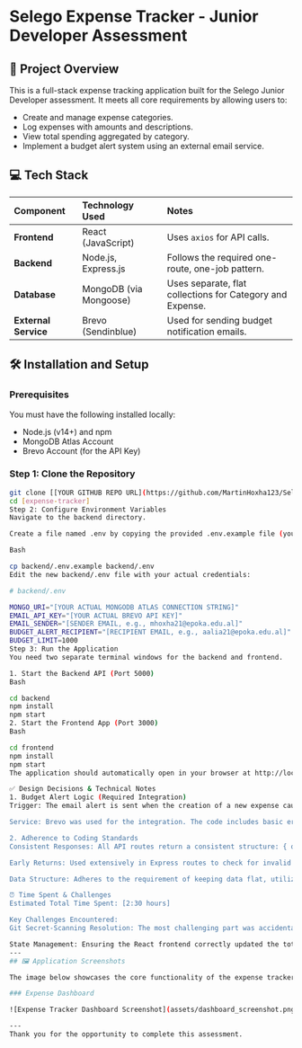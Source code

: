 # Selego Expense Tracker - Junior Developer Assessment

## 🚀 Project Overview

This is a full-stack expense tracking application built for the Selego Junior Developer assessment. It meets all core requirements by allowing users to:
* Create and manage expense categories.
* Log expenses with amounts and descriptions.
* View total spending aggregated by category.
* Implement a budget alert system using an external email service.

## 💻 Tech Stack

| Component | Technology Used | Notes |
| :--- | :--- | :--- |
| **Frontend** | React (JavaScript) | Uses `axios` for API calls. |
| **Backend** | Node.js, Express.js | Follows the required one-route, one-job pattern. |
| **Database** | MongoDB (via Mongoose) | Uses separate, flat collections for Category and Expense. |
| **External Service** | Brevo (Sendinblue) | Used for sending budget notification emails. |

## 🛠 Installation and Setup

### Prerequisites

You must have the following installed locally:
* Node.js (v14+) and npm
* MongoDB Atlas Account
* Brevo Account (for the API Key)

### Step 1: Clone the Repository

```bash
git clone [[YOUR GITHUB REPO URL](https://github.com/MartinHoxha123/Selego-Expense-Tracker)]
cd [expense-tracker]
Step 2: Configure Environment Variables
Navigate to the backend directory.

Create a file named .env by copying the provided .env.example file (you must do this step locally if you created .env.example via GitHub):

Bash

cp backend/.env.example backend/.env
Edit the new backend/.env file with your actual credentials:

# backend/.env 

MONGO_URI="[YOUR ACTUAL MONGODB ATLAS CONNECTION STRING]"
EMAIL_API_KEY="[YOUR ACTUAL BREVO API KEY]"
EMAIL_SENDER="[SENDER EMAIL, e.g., mhoxha21@epoka.edu.al]"
BUDGET_ALERT_RECIPIENT="[RECIPIENT EMAIL, e.g., aalia21@epoka.edu.al]"
BUDGET_LIMIT=1000 
Step 3: Run the Application
You need two separate terminal windows for the backend and frontend.

1. Start the Backend API (Port 5000)
Bash

cd backend
npm install
npm start
2. Start the Frontend App (Port 3000)
Bash

cd frontend
npm install
npm start
The application should automatically open in your browser at http://localhost:3000.

✅ Design Decisions & Technical Notes
1. Budget Alert Logic (Required Integration)
Trigger: The email alert is sent when the creation of a new expense causes the running total spending (aggregated from all categories) to exceed the BUDGET_LIMIT defined in the backend's .env file.

Service: Brevo was used for the integration. The code includes basic error handling to log any email failure without crashing the server.

2. Adherence to Coding Standards
Consistent Responses: All API routes return a consistent structure: { ok: true, data: ... } for success or { ok: false, error: ... } for failure.

Early Returns: Used extensively in Express routes to check for invalid input or missing resources before continuing logic.

Data Structure: Adheres to the requirement of keeping data flat, utilizing two separate Mongoose models/collections (Category and Expense) linked by categoryId.

⏰ Time Spent & Challenges
Estimated Total Time Spent: [2:30 hours] 

Key Challenges Encountered:
Git Secret-Scanning Resolution: The most challenging part was accidentally committing the Brevo API key, which was blocked by GitHub's Push Protection. This was resolved by using git filter-branch to rewrite the entire commit history and then performing a force push (git push --force), ensuring no secrets remain in the public repository history.

State Management: Ensuring the React frontend correctly updated the total spending summaries and displayed budget alerts immediately after an expense was added required careful synchronization of component state.
---
## 🖼 Application Screenshots

The image below showcases the core functionality of the expense tracker, including categorized totals and the budget alert system.

### Expense Dashboard

![Expense Tracker Dashboard Screenshot](assets/dashboard_screenshot.png)

---
Thank you for the opportunity to complete this assessment.

